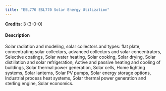 ```yaml
---
title: "ESL770 ESL770 Solar Energy Utilization"
---
```

**Credits:** 3 (3-0-0)

#### Description
Solar radiation and modeling, solar collectors and types: flat plate, concentrating solar collectors, advanced collectors and solar concentrators, Selective coatings, Solar water heating, Solar cooking, Solar drying, Solar distillation and solar refrigeration, Active and passive heating and cooling of buildings, Solar thermal power generation, Solar cells, Home lighting systems, Solar lanterns, Solar PV pumps, Solar energy storage options, Industrial process heat systems, Solar thermal power generation and sterling engine, Solar economics.